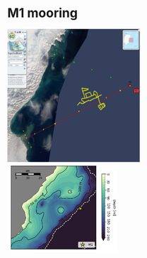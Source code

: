 # M1 mooring 



<img src="images/afm1.png"  width="300" height="300">
<img src="images/m1_map_coast.png"  width="250" height="200">

